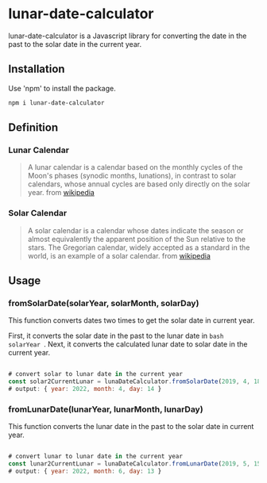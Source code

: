 # lunar-date-calculator

lunar-date-calculator is a Javascript library for converting the date in the past to the solar date in the current year.

## Installation

Use 'npm' to install the package.

```bash
npm i lunar-date-calculator
```

## Definition

### Lunar Calendar

> A lunar calendar is a calendar based on the monthly cycles of the Moon's phases (synodic months, lunations), in contrast to solar calendars, whose annual cycles are based only directly on the solar year.
from [wikipedia](https://en.wikipedia.org/wiki/Lunar_calendar)

### Solar Calendar

> A solar calendar is a calendar whose dates indicate the season or almost equivalently the apparent position of the Sun relative to the stars. The Gregorian calendar, widely accepted as a standard in the world, is an example of a solar calendar.
from [wikipedia](https://en.wikipedia.org/wiki/Solar_calendar)


## Usage

### fromSolarDate(solarYear, solarMonth, solarDay)

This function converts dates two times to get the solar date in current year.

First, it converts the solar date in the past to the lunar date in ```bash solarYear ```. 
Next, it converts the calculated lunar date to solar date in the current year.

```javascript

# convert solar to lunar date in the current year
const solar2CurrentLunar = lunaDateCalculator.fromSolarDate(2019, 4, 18);
# output: { year: 2022, month: 4, day: 14 }

```

### fromLunarDate(lunarYear, lunarMonth, lunarDay)

This function converts the lunar date in the past to the solar date in current year.


```javascript

# convert lunar to lunar date in the current year
const lunar2CurrentLunar = lunaDateCalculator.fromLunarDate(2019, 5, 15);
# output: { year: 2022, month: 6, day: 13 }

```